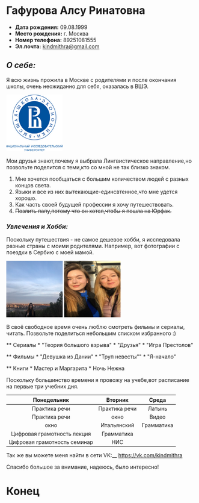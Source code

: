 # Гафурова Алсу Ринатовна
* __Дата рождения:__ 09.08.1999
* __Место рождения:__ г. Москва
* __Номер телефона:__ 89251081555
* __Эл.почта:__ <kindmithra@gmail.com>
## *__О себе:__*

Я всю жизнь прожила в Москве с родителями и после окончания школы, очень неожиданно для себя, оказалась в ВШЭ.

<img src="вшэ.jpg" width="150" height="150" />

Мои друзья знают,почему я выбрала Лингвистическое направление,но позвольте поделится с теми,кто со мной не так близко знаком.

1. Мне хочется пообщаться с большим количеством людей с разных концов света.
2. Языки и все из них вытекающие-единсвтенное,что мне удется хорошо.
3. Как часть своей будущей профессии я хочу путешествовать.
4. ~~Позлить папу,потому что он хотел,чтобы я пошла на Юрфак.~~

### _Увлечения и Хобби:_

Поскольку путешествия - не самое дешевое хобби, я исследовала разные страны с моими родителями. Например, вот фотографии с поездки в Сербию с моей мамой. 

<img src="1.jpg" width="150" height="150" />
<img src="22.jpg" width="150" height="150" /> 

 
В своё свободное время очень люблю смотреть фильмы и сериалы, читать. Позвольте поделиться небольшим списком избранного :)

** Сериалы
    * "Теория большого взрыва"
    * "Друзья"
    * "Игра Престолов"

** Фильмы
    * "Девушка из Дании"
    * "Труп невесты""
    * "Я-начало"

** Книги
    * Мастер и Маргарита
    * Ночь Нежна

Поскольку большинство времени я провожу на учебе,вот расписание на первые три учебних дня.

| Понедельник                 | Вторник         | Среда         |
|:---------------------------:|:---------------:|:-------------:|
| Практика речи               | Практика речи   |Латынь         |
| Практика речи               | окно            |Видео          |
| окно                        | Итальянский     |Грамматика     |
| Цифровая грамотность лекция | Грамматика      |               |
| Цифровая грамотность семинар| НИС             |               |

Так же вы можете меня найти в сети VK:__ <https://vk.com/kindmithra> 

Спасибо большое за внимание, надеюсь, было интересно!

# Конец
